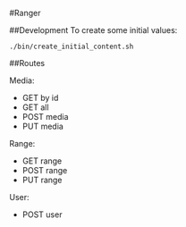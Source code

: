 #Ranger

##Development
To create some initial values:

    ./bin/create_initial_content.sh

##Routes

Media:

* GET by id
* GET all
* POST media
* PUT media

Range:

* GET range
* POST range
* PUT range

User:

* POST user
